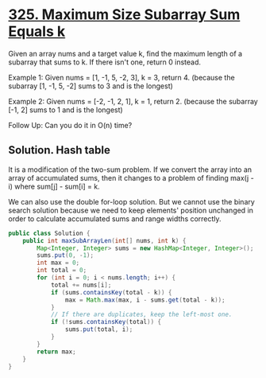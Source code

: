 # [325. Maximum Size Subarray Sum Equals k](https://leetcode.com/problems/maximum-size-subarray-sum-equals-k/)

Given an array nums and a target value k, find the maximum length of a subarray that sums to k. If there isn't one, return 0 instead.

Example 1:
Given nums = [1, -1, 5, -2, 3], k = 3,
return 4. (because the subarray [1, -1, 5, -2] sums to 3 and is the longest)

Example 2:
Given nums = [-2, -1, 2, 1], k = 1,
return 2. (because the subarray [-1, 2] sums to 1 and is the longest)

Follow Up:
Can you do it in O(n) time?

## Solution. Hash table

It is a modification of the two-sum problem. If we convert the array into an array of accumulated sums, then it changes to a problem of finding max(j - i) where sum[j] - sum[i] = k.

We can also use the double for-loop solution. But we cannot use the binary search solution because we need to keep elements' position unchanged in order to calculate accumulated sums and range widths correctly.

```java
public class Solution {
    public int maxSubArrayLen(int[] nums, int k) {
		Map<Integer, Integer> sums = new HashMap<Integer, Integer>();
		sums.put(0, -1);
		int max = 0;
		int total = 0;
		for (int i = 0; i < nums.length; i++) {
			total += nums[i];
			if (sums.containsKey(total - k)) {
				max = Math.max(max, i - sums.get(total - k));
			}
			// If there are duplicates, keep the left-most one.
			if (!sums.containsKey(total)) {
				sums.put(total, i);
			}
		}
		return max;
    }
}
```
